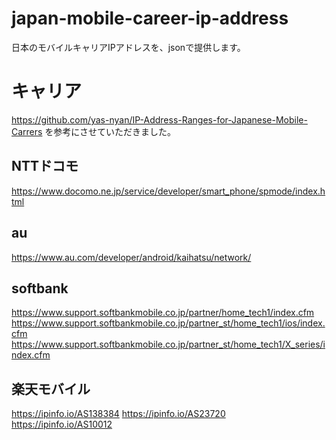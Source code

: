 # japan-mobile-career-ip-address
日本のモバイルキャリアIPアドレスを、jsonで提供します。

# キャリア

https://github.com/yas-nyan/IP-Address-Ranges-for-Japanese-Mobile-Carrers
を参考にさせていただきました。

## NTTドコモ

https://www.docomo.ne.jp/service/developer/smart_phone/spmode/index.html

## au

https://www.au.com/developer/android/kaihatsu/network/

## softbank

https://www.support.softbankmobile.co.jp/partner/home_tech1/index.cfm
https://www.support.softbankmobile.co.jp/partner_st/home_tech1/ios/index.cfm
https://www.support.softbankmobile.co.jp/partner_st/home_tech1/X_series/index.cfm


## 楽天モバイル


https://ipinfo.io/AS138384
https://ipinfo.io/AS23720
https://ipinfo.io/AS10012
